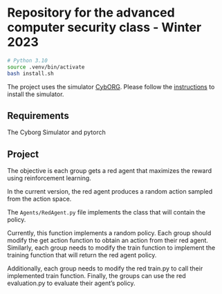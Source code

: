 # Repository for the advanced computer security class - Winter 2023

```bash
# Python 3.10
source .venv/bin/activate
bash install.sh
```

The project uses the simulator [CybORG](https://github.com/cage-challenge/cage-challenge-2/tree/main). Please follow the [instructions](https://github.com/cage-challenge/cage-challenge-2/tree/main/CybORG) to install the simulator.

## Requirements

The Cyborg Simulator and pytorch

## Project

The objective is each group gets a red agent that maximizes the reward using reinforcement learning.

In the current version, the red agent produces a random action sampled from the action space. 

The `Agents/RedAgent.py` file implements the class that will contain the policy. 

Currently, this function implements a random policy. Each group should modify the get action function to obtain an action from their red agent. Similarly, each group needs to modify the train function to implement the training function that will return the red agent policy.

Additionally, each group needs to modify the red train.py to call their implemented train function. Finally, the groups can use the red evaluation.py to evaluate their agent’s policy.
